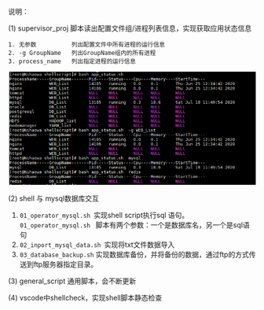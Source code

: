 说明：

(1) supervisor_proj 脚本读出配置文件组/进程列表信息，实现获取应用状态信息

```
1. 无参数          列出配置文件中所有进程的运行信息
2. -g GroupName   列出GroupName组内的所有进程
3. process_name   列出指定进程的运行信息
```

![app_status使用](01-supervisor_proj\pic\1.app_status使用.png)



(2) shell 与 mysql数据库交互

1. `01_operator_mysql.sh `实现shell script执行sql 语句。`01_operator_mysql.sh ` 脚本有两个参数：一个是数据库名，另一个是sql语句
2. `02_inport_mysql_data.sh `实现将txt文件数据导入
3. `03_database_backup.sh` 实现数据库备份，并将备份的数据，通过ftp的方式传送到ftp服务器指定目录。

(3) general_script 通用脚本，会不断更新

(4) vscode中shellcheck，实现shell脚本静态检查